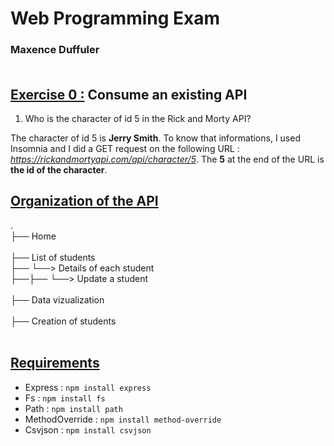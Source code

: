 # **Web Programming Exam**
### Maxence Duffuler<br><br>

## **<ins>Exercise 0 :</ins> Consume an existing API**

1. Who is the character of id 5 in the Rick and Morty API?

The character of id 5 is **Jerry Smith**. To know that informations, I used Insomnia and I did a GET request on the following URL : *https://rickandmortyapi.com/api/character/5*. The **5** at the end of the URL is **the id of the character**. 

## **<ins>Organization of the API</ins>**

.<br>
├── Home<br><br>
├── List of students<br>
├──     └──> Details of each student<br>
├──├──             └──> Update a student<br><br>
├── Data vizualization<br><br>
├── Creation of students<br><br>

## **<ins>Requirements</ins>**

<ul>
  <li>Express : <code>npm install express</code></li>
<li>Fs : <code>npm install fs</code></li>
<li>Path : <code>npm install path</code></li>
<li>MethodOverride : <code>npm install method-override</code></li>
<li>Csvjson : <code>npm install csvjson</code></li>
</ul>
